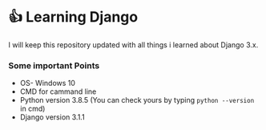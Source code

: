 # :thumbsup:	Learning Django 
I will keep this repository updated with all things i learned about Django 3.x.
### Some important Points
- OS- Windows 10
- CMD for cammand line 
- Python version 3.8.5 (You can check yours by typing `python --version` in cmd)
- Django version 3.1.1
